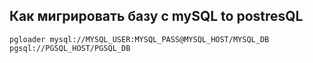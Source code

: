 ## Как мигрировать базу с mySQL to postresQL
```pgloader mysql://MYSQL_USER:MYSQL_PASS@MYSQL_HOST/MYSQL_DB pgsql://PGSQL_HOST/PGSQL_DB```

